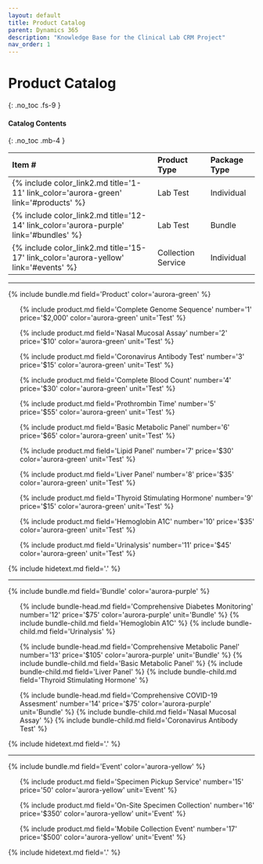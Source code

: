 ```yaml
---
layout: default
title: Product Catalog
parent: Dynamics 365
description: "Knowledge Base for the Clinical Lab CRM Project"
nav_order: 1
---
```


# Product Catalog
{: .no_toc .fs-9 }

#### Catalog Contents
{: .no_toc .mb-4 }

| Item #  | Product Type | Package Type |
|:-|:-|:-|
| {% include color_link2.md title='1-11' link_color='aurora-green' link='#products' %} | Lab Test | Individual |
| {% include color_link2.md title='12-14' link_color='aurora-purple' link='#bundles' %} | Lab Test | Bundle |
| {% include color_link2.md title='15-17' link_color='aurora-yellow' link='#events' %} | Collection Service | Individual |

---

{% include bundle.md field='Product' color='aurora-green' %}

<ul id='products'>
{% include product.md field='Complete Genome Sequence' number='1' price='$2,000' color='aurora-green' unit='Test' %}
</ul>

<ul>
{% include product.md field='Nasal Mucosal Assay' number='2' price='$10' color='aurora-green' unit='Test' %}
</ul>

<ul>
{% include product.md field='Coronavirus Antibody Test' number='3' price='$15' color='aurora-green' unit='Test' %}
</ul>

<ul>
{% include product.md field='Complete Blood Count' number='4' price='$30' color='aurora-green' unit='Test' %}
</ul>

<ul>
{% include product.md field='Prothrombin Time' number='5' price='$55' color='aurora-green' unit='Test' %}
</ul>

<ul>
{% include product.md field='Basic Metabolic Panel' number='6' price='$65' color='aurora-green' unit='Test' %}
</ul>

<ul>
{% include product.md field='Lipid Panel' number='7' price='$30' color='aurora-green' unit='Test' %}
</ul>

<ul>
{% include product.md field='Liver Panel' number='8' price='$35' color='aurora-green' unit='Test' %}
</ul>

<ul>
{% include product.md field='Thyroid Stimulating Hormone' number='9' price='$15' color='aurora-green' unit='Test' %}
</ul>

<ul>
{% include product.md field='Hemoglobin A1C' number='10' price='$35' color='aurora-green' unit='Test' %}
</ul>

<ul>
{% include product.md field='Urinalysis' number='11' price='$45' color='aurora-green' unit='Test' %}
</ul>

{% include hidetext.md field='.' %}

---

{% include bundle.md field='Bundle' color='aurora-purple' %}
<ul id='bundles' class="bundles">
{% include bundle-head.md field='Comprehensive Diabetes Monitoring' number='12' price='$75' color='aurora-purple' unit='Bundle' %}
{% include bundle-child.md field='Hemoglobin A1C' %}
{% include bundle-child.md field='Urinalysis' %}
</tbody></table></li>
</ul>

<ul class="bundles">
{% include bundle-head.md field='Comprehensive Metabolic Panel' number='13' price='$105' color='aurora-purple' unit='Bundle' %}
{% include bundle-child.md field='Basic Metabolic Panel' %}
{% include bundle-child.md field='Liver Panel' %}
{% include bundle-child.md field='Thyroid Stimulating Hormone' %}
</tbody></table></li>
</ul>

<ul class="bundles">
{% include bundle-head.md field='Comprehensive COVID-19 Assesment' number='14' price='$75' color='aurora-purple' unit='Bundle' %}
{% include bundle-child.md field='Nasal Mucosal Assay' %}
{% include bundle-child.md field='Coronavirus Antibody Test' %}
</tbody></table></li>
</ul>

{% include hidetext.md field='.' %}

---

{% include bundle.md field='Event' color='aurora-yellow' %}

<ul id='events'>
{% include product.md field='Specimen Pickup Service' number='15' price='50' color='aurora-yellow' unit='Event' %}
</ul>

<ul>
{% include product.md field='On-Site Specimen Collection' number='16' price='$350' color='aurora-yellow' unit='Event' %}
</ul>

<ul>
{% include product.md field='Mobile Collection Event' number='17' price='$500' color='aurora-yellow' unit='Event' %}
</ul>

{% include hidetext.md field='.' %}
